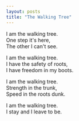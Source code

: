 ```yaml
---
layout: posts
title: "The Walking Tree"
---
```

I am the walking tree.  
One step it's here,  
The other I can't see.  

I am the walking tree.  
I have the safety of roots,  
I have freedom in my boots.  

I am the walking tree.  
Strength in the trunk,  
Speed in the roots dunk. 

I am the walking tree.  
I stay and I leave to be.
